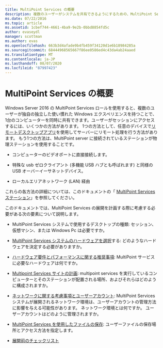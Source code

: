```yaml
---
title: MultiPoint Services の概要
description: 複数のユーザーがシステムを共有できるようにするための、MultiPoint Services の概要について説明します。
ms.date: 07/22/2016
ms.topic: article
ms.assetid: 1cbef744-4661-4ba9-9e2b-0bbd8854fd5c
author: evaseydl
manager: scottman
ms.author: evas
ms.openlocfilehash: 663b3d4afade9b4fb459f34120d1e6b18984285a
ms.sourcegitcommit: 68444968565667f86ee0586ed4c43da4ab24aaed
ms.translationtype: MT
ms.contentlocale: ja-JP
ms.lasthandoff: 08/07/2020
ms.locfileid: "87997423"
---
```

# <a name="introducing-multipoint-services"></a>MultiPoint Services の概要
Windows Server 2016 の MultiPoint Services ロールを使用すると、複数のユーザーが独自の独立した使い慣れた Windows エクスペリエンスを持つことで、1台のコンピューターを同時に共有できます。ユーザーがセッションにアクセスするには、いくつかの方法があります。 1つの方法として、任意のデバイスで[リモートデスクトップアプリ](../remote-desktop-services/clients/remote-desktop-clients.md)を使用してサーバーにリモート処理を行う方法があります。 もう1つの方法は、MultiPoint server に接続されているステーションが物理ステーションを使用することです。

-   コンピューターのビデオポートに直接接続します。

-   特殊な usb ゼロクライアント (多機能 USB ハブとも呼ばれます) と同様の USB オーバーイーサネットデバイス。

-   ローカルエリアネットワーク (LAN) 経由

これらの各方法の詳細については、このドキュメントの「 [MultiPoint Services ステーション](MultiPoint-services-Stations.md)」を参照してください。

このドキュメントでは、MultiPoint Services の展開を計画する際に考慮する必要がある次の要素について説明します。

-   MultiPoint Services システムで使用するデスクトップの種類: セッション、仮想マシン、または Windows Pc は必要ですか。

-   [MultiPoint Services システムのハードウェアを選択](./select-hardware-mps.md)する: どのようなハードウェアを決定する必要がありますか。

-   [ハードウェア要件とパフォーマンスに関する推奨事項](./hardware-and-performance-recommendations.md): MultiPoint サービスに必要なハードウェアは何ですか。

-   [Multipoint Services サイトの計画](MultiPoint-services-Site-Planning.md): multipoint services を実行しているコンピューターとそのステーションが配置される場所、およびそれらはどのように構成されますか。

-   [ネットワークに関する考慮事項とユーザーアカウント](Network-Considerations-and-User-Accounts.md): MultiPoint Services システムが展開されるネットワーク環境は、ユーザーアカウントの管理方法に影響を与える可能性があります。 ネットワーク環境とは何ですか。 ユーザーアカウントはどのように管理されますか。

-   [MultiPoint Services を使用したファイルの保存](Storing-Files-with-MultiPoint-services.md): ユーザーファイルの保存場所とアクセス方法を指定します。

-   [展開前のチェックリスト](Predeployment-Checklist.md)